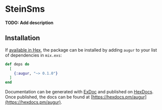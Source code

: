 # SteinSms

**TODO: Add description**

## Installation

If [available in Hex](https://hex.pm/docs/publish), the package can be installed
by adding `augur` to your list of dependencies in `mix.exs`:

```elixir
def deps do
  [
    {:augur, "~> 0.1.0"}
  ]
end
```

Documentation can be generated with [ExDoc](https://github.com/elixir-lang/ex_doc)
and published on [HexDocs](https://hexdocs.pm). Once published, the docs can
be found at [https://hexdocs.pm/augur](https://hexdocs.pm/augur).

